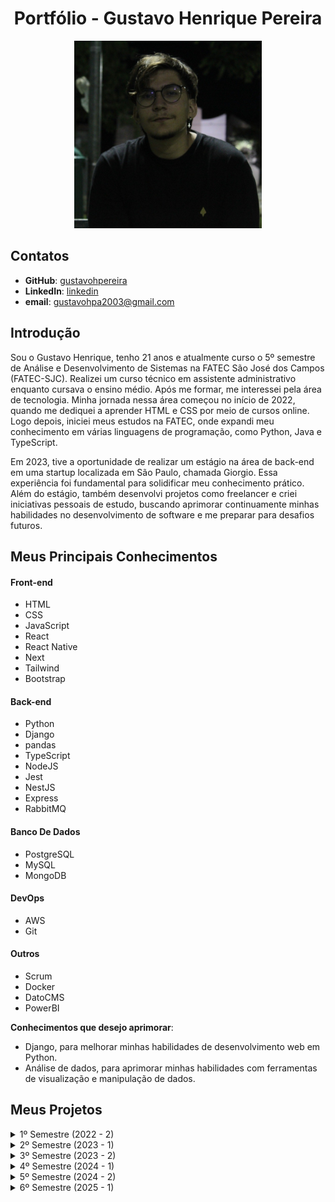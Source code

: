 <h1 align="center">Portfólio - Gustavo Henrique Pereira</h1>

<div align="center">


<img src="./img/imagemPerfil.png" alt="Foto de Gustavo Henrique" width="300" height="300">
</div>

## Contatos

- **GitHub**: [gustavohpereira](https://github.com/gustavohpereira)
- **LinkedIn**: [linkedin](https://www.linkedin.com/in/gustavohpa/)
- **email**: [gustavohpa2003@gmail.com](gustavohpa2003@gmail.com)


## Introdução

Sou o Gustavo Henrique, tenho 21 anos e atualmente curso o 5º semestre de Análise e Desenvolvimento de Sistemas na FATEC São José dos Campos (FATEC-SJC). Realizei um curso técnico em assistente administrativo enquanto cursava o ensino médio. Após me formar, me interessei pela área de tecnologia. Minha jornada nessa área começou no início de 2022, quando me dediquei a aprender HTML e CSS por meio de cursos online. Logo depois, iniciei meus estudos na FATEC, onde expandi meu conhecimento em várias linguagens de programação, como Python, Java e TypeScript.

Em 2023, tive a oportunidade de realizar um estágio na área de back-end em uma startup localizada em São Paulo, chamada Giorgio. Essa experiência foi fundamental para solidificar meu conhecimento prático. Além do estágio, também desenvolvi projetos como freelancer e criei iniciativas pessoais de estudo, buscando aprimorar continuamente minhas habilidades no desenvolvimento de software e me preparar para desafios futuros.


## Meus Principais Conhecimentos
#### Front-end
- HTML 
- CSS 
- JavaScript 
- React 
- React Native
- Next
- Tailwind
- Bootstrap


#### Back-end
- Python
- Django
- pandas
- TypeScript 
- NodeJS
- Jest
- NestJS
- Express
- RabbitMQ
  
#### Banco De Dados
- PostgreSQL
- MySQL 
- MongoDB 

#### DevOps
- AWS 
- Git

#### Outros
- Scrum
- Docker
- DatoCMS
- PowerBI

**Conhecimentos que desejo aprimorar**:
- Django, para melhorar minhas habilidades de desenvolvimento web em Python.
- Análise de dados, para aprimorar minhas habilidades com ferramentas de visualização e manipulação de dados.



## Meus Projetos
<details>
<summary>1º Semestre (2022 - 2)</summary>
</br>

**Data:** *agosto/2022*</br></br>
**Empresa:** *FATEC São José dos Campos - SP*</br></br>
**Professor responsável:** *JEAN CARLOS LOURENCO COSTA*</br></br>
**Problema** Um ambiente academico onde contem inumeros laboratórios precisa de uma forma de saber quais computadores estão com a execução debilitada, saber quais os problemas, e o tecnico precisa informar quais computadores estão em manutenção, quais ja estão restaurados, tudo isso de uma forma visual e fluida
**Desafio:** Realizar a identificação de falhas nos equipamentos dos laboratórios de informática da FATEC-SJC, visando a abertura de solicitações internas para que as devidas correções sejam aplicadas de forma ágil e eficaz. </br></br>
**Solução:** Para resolver o problema sugerido, criamos uma solução que facilita a abertura de chamados para o técnico, e também possibilita a visualização rápida do técnico para saber quais máquinas estão em cada sala, e também seu estado, podendo ser personalizado</br></br>

**GitHub:** [mirageGroup](https://github.com/MirageGroup/API_MirageGroup)</br></br>

<div align="center">


<img src="./img/mvp-sprint4.gif" alt="aplicação rodando" width="600" height="450">
</div>


### Tecnologias Utilizadas

- **HTML5 & CSS**: Utilizados para criar uma interface web intuitiva e responsiva, que facilita a navegação e uso da aplicação pelos técnicos.
- **JavaScript**: Responsável por tornar a aplicação interativa, oferecendo funcionalidades dinâmicas como o drag and drop para reorganizar os computadores.
- **Flask**: Utilizado no backend para gerenciamento das requisições, integração com o banco de dados e execução das funcionalidades principais da aplicação.
- **MySQL**: Banco de dados utilizado para armazenar todas as informações sobre os chamados técnicos, o estado das máquinas e o histórico de manutenção.
- **AWS**: Plataforma na nuvem que hospeda a aplicação, garantindo sua escalabilidade e segurança.

---

### Contribuições Pessoais

Minhas principais contribuições no projeto foram:

- Implementação do **monitoramento automático das máquinas**, criando uma integração que analisava em tempo real o estado dos equipamentos e notificava os técnicos em caso de falhas e atualizava com base em chamados feitos para o técnico. Utilizei **JavaScript** e **Flask** para essa funcionalidade.
- Desenvolvimento da funcionalidade de **gestão de chamados**, que permitia criar e gerenciar tickets de manutenção técnica. Trabalhei diretamente na interação entre o frontend e o backend, garantindo que os chamados fossem armazenados corretamente no **MySQL**.
- Atuei também na **reorganização virtual das máquinas**, utilizando **JavaScript** para a funcionalidade de drag and drop, o que permitiu que os técnicos pudessem visualizar e reorganizar os computadores nas salas.

---

### Hard Skills

- **HTML5**: Faço/uso com autonomia.
- **CSS**: Faço/uso com autonomia.
- **JavaScript**: Faço/uso com autonomia.
- **Flask**:  Faço/uso com ajuda.
- **MySQL**: Faço/uso com autonomia.
- **AWS**: Faço/uso com ajuda.

---

### Soft Skills

Neste semestre conduzi reuniões com as equipes para discutirmos sobre o projeto, demonstrando comunicação em equipe e também contato com a equipe. Atuei com os membros da equipe para que o projeto continuasse efetivamente, e apliquei a soft skill de  gestão de tempo para que eu pudesse me organizar melhor, utilizando ferramentas de gestão. Por ser nossa primeira API, foi de crucial importância eu me comunicar com todos, e unir a experiencia de cada um, assim conseguimos distribuir com mais eficiência as tarefas, alinhando com a experiencia de cada um no momento

</details>


<details>
<summary>2º Semestre (2023 - 1) </summary>
</br>

**Data:** *janeiro/2023*</br></br>
**Empresa:** *FATEC São José dos Campos - SP*</br></br>
**Professor responsavel:** *CLAUDIO ETELVINO DE LIMA*</br></br>
**Problema** Uma professora precisa de um sistema que não dependa de internet, e que ela possa gerir completamente a sua sala de uma maneira visual, facil e rapida, assim, necessitando de uma alta disponibilidade e fluidez nos processos
**Desafio:** Desenvolver uma aplicação para organizar aulas, alunos, avaliações, notas e atividades, com foco na operação totalmente offline para garantir flexibilidade em ambientes sem internet. </br></br>
**Solução:** Desenvolvemos uma aplicação desktop em Java, que permite a organização completa do ambiente acadêmico, desde a inserção de alunos até a geração de relatórios de avaliações e notas, operando sem conexão à internet. </br></br>

**GitHub:** [Projeto](https://github.com/MirageGroup/API_MirageGroup_2sem)</br></br>

<div align="center">
<img src="./img/gifAPI2.gif" alt="Imagem do projeto 2" width="600" height="450">
</div>

### Tecnologias Utilizadas

- **Java**: Utilizado tanto no backend quanto no frontend da aplicação.
- **JavaFX**: Ferramenta para construção de interfaces gráficas.
- **SQLite**: Banco de dados local que garante a operação offline da aplicação.

---

### Contribuições Pessoais

Neste projeto atuei como PO e levantei os requisitos e conversei com o cliente, sempre levantando requisitos. Também Desenvolvi a funcionalidade de **gerenciamento de notas e avaliações**, garantindo que as informações fossem salvas corretamente no banco de dados SQLite e criando uma interface amigável em JavaFX para visualização e edição.

---

### Hard Skills

- **Java**: Faço/uso com autonomia.
- **JavaFX**: Faço/uso com ajuda.
- **SQLite**: Faço/uso com autonomia.
---

### Soft Skills

Durante o desenvolvimento dessa API, tivemos o desafio de aprender Java do zero e lidar com uma aplicação desktop, algo completamente novo para a equipe. Mantive o espírito de equipe elevado, organizando um encontro na casa de um dos membros para que pudéssemos programar juntos, o que ajudou a manter todos motivados. Além disso, sempre que surgiam erros no código Java, demonstrei proatividade ao ajudar meus colegas a resolverem-nos, garantindo que o projeto continuasse a progredir sem grandes obstáculos.
</details>


<details>
<summary>3º Semestre (2023 - 2)</summary>
</br>

**Data:** *julho/2023*</br></br>
**Empresa:** *Ionic Health*</br></br>
**Area de Atuação da empresa:** *Automação e integração de tecnologias destinadas a area medica e de saude*</br></br>
**Professor responsável:** *CLAUDIO ETELVINO DE LIMA*</br></br>
**Problema** Para fins de documentação e auditoria, gerir processos de uma equipe se torna um processo complexo e dificil, sem lugar para armazenar evidencias documentos sobre o processo, mas tambem sem um ambiente claro e rapido de gerenciar as etapas de projetos intensifica a problematica
**Desafio:** Desenvolver uma plataforma para gerenciamento de equipes e projetos, que permitisse a organização de tarefas e a manutenção de um fluxo eficiente de trabalho com metodologia ágil. </br></br>
**Solução:** Criamos uma aplicação em React com uma interface kanban que permite aos usuários organizarem suas tarefas e equipes de forma visual. Incluímos também a funcionalidade de armazenar evidências e o acompanhamento do progresso dos projetos. </br></br>

**GitHub:** [linkDoProjeto](https://github.com/MirageGroup/API_MirageGroup_3sem)</br></br>

<div align="center">
<img src="./img/imgAPI3.png" alt="Imagem do projeto 3" width="600" height="450">
</div>

### Tecnologias Utilizadas

- **TypeScript**: Linguagem utilizada tanto no frontend quanto no backend.
- **React**: Framework utilizado para criar uma interface de usuário dinâmica.
- **Node.js**: Backend responsável por gerenciar as requisições e a interação com o banco de dados.
- **TypeORM**: Ferramenta para mapeamento objeto-relacional, facilitando a interação com o banco de dados SQL.

---

### Contribuições Pessoais

Neste projeto atuei como desenvolvedor, Implementei a **funcionalidade kanban**, permitindo que os usuários organizassem suas tarefas visualmente com o drag and drop, e trabalhei na integração com o backend em **Node.js** utilizando **TypeORM** para gerenciamento de banco de dados. Além de criar o sistema de mensagem no Email quando uma reunião for criada ou deletada

---

### Hard Skills

- **TypeScript**: Faço/uso com autonomia.
- **React**: Faço/uso com autonomia.
- **Node.js**: Faço/uso com autonomia.
- **TypeORM**: Faço/uso com autonomia.

---

### Soft Skills

Neste semestre, já tinha estudado React durante as férias, o que me permitiu auxiliar meus colegas no desenvolvimento da aplicação. Assumi um papel de liderança ao ensinar os conceitos de React e orientar o grupo na construção do projeto. Além disso, percebi que seria útil para a equipe adotar um sistema de kanban para organizar as tarefas, então tomei a iniciativa de implementar essa funcionalidade no sistema. Acredito que exercitei a minha proatividade e também o olhar para requisitos, dando uma ação a mais quando necessário
</details>


<details>
<summary>4º Semestre (2024 - 1)</summary>
</br>

**Data:** *fevereiro/2024*</br></br>
**Empresa:** *SIATT*</br></br>
**Area de Atuação da empresa:** *Fornece soluções de tecnologia para os setores de defesa e aeroespacial*</br></br>
**Professor responsavel:** *FABIANO SABHA WALCZAK*</br></br>
**Problema** muita dificuldade de administrar muitas salas em um ambiente empresarial, principalmente quando há muitas reuniões de diversos tamanhos, então reservar e cadastrar uma sala para reunião se torna um processo dificil
**Desafio:** Criar uma solução integrada para gerenciar salas de reuniões físicas, híbridas e virtuais, permitindo a criação de atas, controle de permissões e conexão direta ao Zoom. </br></br>
**Solução:** Desenvolvemos uma plataforma que facilita o agendamento e a gestão de reuniões, oferecendo a possibilidade de conexão com o Zoom e controle de pautas e permissões dos usuários, tudo de forma integrada em uma interface amigável. </br></br>

**GitHub:** [linkDoProjeto](https://github.com/MirageGroup/API_MirageGroup_4sem)</br></br>

<div align="center">
<img src="./img/API4.jpeg" alt="Imagem do projeto 4" width="600" height="450">
</div>

### Tecnologias Utilizadas

- **React**: Desenvolvimento da interface do usuário.
- **TypeScript**: Linguagem utilizada para o desenvolvimento frontend e backend.
- **Node.js**: Backend responsável por gerenciar as funcionalidades da aplicação.
- **TypeORM**: Integração com o banco de dados para gerenciamento de informações sobre as reuniões.
- **API do Zoom**: Conexão direta com o Zoom para facilitar a organização de reuniões virtuais.
- **AWS**: Hospedagem da aplicação e gerenciamento de serviços na nuvem.

---

### Contribuições Pessoais

Fui responsável por desenvolver a **interface front-end e responsividade**, por meio do react com tailwind, realizei as interfaces home, de reuniões, criação de reuniões,criando uma experiência de usuário otimizada e com compatibilidade com diversos dispositivos.Assim como a dinamica de identificação de cada uma(puxar do banco de dados e filtrar) .
com o uso de UseStates e UseEffects em react consegui fazer a aplicação constantemente checar as reuniões vindas do back-end, assim como horarios, quantidade de pessoas, tipo de reunião

---

### Hard Skills

- **React**: Faço/uso com autonomia.
- **TypeScript**: Faço/uso com autonomia.
- **Node.js**: Faço/uso com autonomia.
- **TypeORM**: Faço/uso com autonomia.
- **API do Zoom**: Faço/uso com ajuda.
- **AWS**: Faço/uso com ajuda.

---

### Soft Skills

Por já estarmos familiarizados com as tecnologias utilizadas  decidi focar na experiência do usuário, e conversar com o grupo quais as melhores decisões para o cliente, assim, exercitei a minha soft skill de comunicação com o grupo, com a primeira sprint marcada por um brainstorm do grupo, assim como cada sprint conter dialogos entre todos para melhorar o produto
</details>
<details>
<summary>5º Semestre (2024 - 2) </summary>
</br>

**Data:** *julho/2024*</br></br>
**Empresa:** *Kersys*</br></br>
**Area de Atuação da empresa:** *Gestão florestal e ambiental por meio de soluções de tecnologias*</br></br>
**Professor responsavel:** *JEAN CARLOS LOURENCO COSTA*</br></br>
**Problema** Pequenos e medios agricultores não tem acesso a uma maneira eficiente de gerir a temperatura e outras metricas de suas zonas de plantio, necessitam de uma forma rapida de registrar e acompanhar
**Desafio:** Desenvolver uma aplicação para monitoramento climatico de plantios e areas agricolas, fornecendo alertas e dados em tempo real </br></br>
**Solução:** Desenvolvemos uma aplicação mobile com react native, que permite o usuario registrar, cadastrar, deletar e atualizar areas, e ter acesso aos dados metereologicos e receber alertas de clima</br></br>

**GitHub:** [Projeto](https://github.com/MirageGroup/API_MirageGroup_5_Semestre)</br></br>

<div align="center">
<img src="./img/gifAPI5.gif" alt="Imagem do projeto 5" width="600" height="">
</div>

### Tecnologias Utilizadas

- **React native**: Utilizado tanto no Front-end da aplicação
- **TypeScript**: Linguagem utilizada para o desenvolvimento frontend e backend.
- **Node.js**: Backend responsável por gerenciar as funcionalidades da aplicação.
- **TypeORM**: Integração com o banco de dados para gerenciamento de informações sobre as reuniões.
- **Firebase**: Banco de dados NOSQL para armazenar pontos de plantio e dados metereologicos
- **MySQL**: Banco de dados relacional para cadastro de usuarios

---

### Contribuições Pessoais

Neste projeto atuei como Dev e desenvolvi a base do back-end e conexão com o MYSQL, então realizei manutenções nos controllers de usuarios e na conexão com o banco sql. Tambem desenvolvi a tela de registro no front-end e o sistema de mudança na cor e aviso caso um ponto esteja com a temperatura acima ou abaixo do limite  garantindo que o usuario se atente de que os criterios de temperatura estão sendo ultrapassados


### Hard Skills

- **React native**: Faço/uso com autonomia.
- **TypeScript**: Faço/uso com autonomia.
- **Node.js**: Faço/uso com autonomia.
- **TypeORM**: Faço/uso com autonomia.
- **Firebase**: Faço/uso com ajuda.
- **MySQL**: Faço/uso com autonomia.

---

### Soft Skills

Durante o desenvolvimento deste projeto, focamos em aprimorar a organização da equipe, dividindo as responsabilidades de forma equilibrada entre todos os membros. Essa estratégia garantiu que cada pessoa pudesse contribuir de forma significativa e trabalhar dentro de sua especialidade, aumentando a eficiência e a qualidade do projeto. Mantive a comunicação clara e frequente, promovendo alinhamentos regulares para acompanhar o progresso de cada tarefa e garantindo que todos se sentissem apoiados e engajados no processo. Além disso, estimulei a colaboração ao incentivar trocas de ideias e feedbacks construtivos entre os integrantes, o que fortaleceu o trabalho em equipe e a entrega dos resultados.
</details>

<details>
<summary>6º Semestre (2025 - 1) </summary>
</br>

**Data:** *Fevereiro/2025*</br></br>
**Empresa:** *DOMROCK*</br></br>
**Area de Atuação da empresa:** *Gestão de dados e inteligencia artificial*</br></br>
**Professor responsavel:** *JOSE WALMIR GONCALVES DUQUE*</br></br>
**Problema** Cuidadores de pessoas com Alzheimer frequentemente enfrentam desafios na tomada de decisões e na obtenção de informações confiáveis e específicas sobre o cuidado diário, principalmente em situações emergenciais ou pouco abordadas nos materiais convencionais.
**Desafio:** Desenvolver uma solução tecnológica baseada em inteligência artificial que ofereça suporte informativo e personalizado a cuidadores, com embasamento científico confiável. </br></br>
**Solução:** Desenvolvemos uma aplicação que utiliza uma LLM (Large Language Model) combinada com a técnica de RAG (Retrieval-Augmented Generation), treinada com uma base de documentos científicos relacionados ao Alzheimer. A ferramenta permite ao cuidador consultar a IA sobre dúvidas relacionadas aos cuidados, recebendo respostas fundamentadas.
Além disso, o sistema conta com um módulo de Human Feedback, onde o usuário pode visualizar respostas geradas por dois modelos diferentes e avaliá-las com base em critérios de clareza, relevância e utilidade, permitindo o aprimoramento contínuo do sistema.</br></br>

**GitHub:** [Projeto]([https://github.com/MirageGroup/API_MirageGroup_5_Semestre](https://github.com/MirageGroup/API_MirageGroup_6_Semestre))</br></br>

<div align="center">
<img src="./img/API6.png" alt="Imagem do projeto 5" width="600" height="">

</div>

### Tecnologias Utilizadas

- **vue3**: Utilizado tanto no Front-end da aplicação
- **tailwind**: Estilização do front-end
- **TypeScript**: Linguagem utilizada para o desenvolvimento frontend.
- **SpringBoot**: Backend responsável por gerenciar as funcionalidades de review da aplicação.
- **Python**: Utilizado para fazer o back-end e o llm
-  **Fastapi**: Utilizado para fazer a API rest de nossa llm python
- **MongoDB**: Banco de dados NoSQL utilizado para armazenar feedbacks dos modelos.
- **Chroma**: Banco vetorial utilizado para armazenar e recuperar documentos de forma semântica com base em embeddings, essencial para o funcionamento do RAG.

---

### Contribuições Pessoais

Fui responsável por fazer manutenções na arquitetura da llm e seu prompt, além de configurar a comunicação entre o FastAPI e o front-end via Spring Boot. Trabalhei tambem em auxilios no front-end como digitação da resposta em tempo real e bugs de requisição para o spring-boot.Alem de fazer manutenções na comunicação front-springBoot-fastAPI


### Hard Skills


- **vue3**: Faço/uso com autonomia
- **tailwind**: Faço/uso com autonomia
- **TypeScript**: Faço/uso com autonomia
- **SpringBoot**: Faço/uso com autonomia.
- **Python**: Faço/uso com autonomia
- **Fastapi**: Faço/uso com ajuda
- **MongoDB**: Faço/uso com autonomia.
- **Chroma**: Faço/uso com ajuda.

---

### Soft Skills

Este projeto me desafiou a aplicar IA de forma responsável e humanizada, desenvolvendo empatia pelas dificuldades de quem cuida de pessoas com Alzheimer. Exercitei a comunicação entre áreas técnicas distintas (Java, Python, Front-end), além da organização do trabalho em equipe com foco em impacto social real. O ciclo de testes e validações com usuários simulados também fortaleceu minha visão de produto e capacidade de adaptação com base em feedbacks.
</details>

